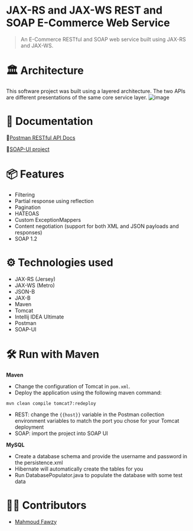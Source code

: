 # JAX-RS and JAX-WS REST and SOAP E-Commerce Web Service

>An E-Commerce RESTful and SOAP web service built using JAX-RS and JAX-WS.
# 🏛 Architecture
This software project was built using a layered architecture. The two APIs are different presentations of the same core service layer.
![image](https://user-images.githubusercontent.com/73137611/164950417-dd696e3a-6675-494d-8339-68d666009298.png)

# 📃 Documentation
📧[Postman RESTful API Docs](https://www.postman.com/mahmoudfawzykhalil98/workspace/my-workspace/documentation/20505853-01fc7ac2-9e17-494c-bcfb-c5846fcacfbe)

🧼[SOAP-UI project](https://github.com/MahmoudFawzyKhalil/rest-soap-ecommerce-web-service/blob/main/src/main/resources/SoapUI/soapui-project.xml)

# 📦 Features
* Filtering
* Partial response using reflection
* Pagination
* HATEOAS
* Custom ExceptionMappers
* Content negotiation (support for both XML and JSON payloads and responses)
* SOAP 1.2

# ⚙ Technologies used
* JAX-RS (Jersey)
* JAX-WS (Metro)
* JSON-B
* JAX-B
* Maven
* Tomcat
* Intellij IDEA Ultimate
* Postman
* SOAP-UI

# 🛠 Run with Maven
**Maven**

* Change the configuration of Tomcat in `pom.xml`. 
* Deploy the application using the following maven command:
```
mvn clean compile tomcat7:redeploy
```
* REST: change the `{{host}}` variable in the Postman collection environment variables to match the port you chose for your Tomcat deployment
* SOAP: import the project into SOAP UI

**MySQL**
* Create a database schema and provide the username and password in the persistence.xml
* Hibernate will automatically create the tables for you
* Run DatabasePopulator.java to populate the database with some test data

# 👷‍♂️ Contributors
* [Mahmoud Fawzy](https://github.com/MahmoudFawzyKhalil)
